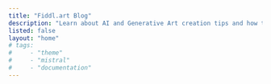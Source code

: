 ```yaml
---
title: "Fiddl.art Blog"
description: "Learn about AI and Generative Art creation tips and how to earn with your art."
listed: false
layout: "home"
# tags:
#     - "theme"
#     - "mistral"
#     - "documentation"
---
```


